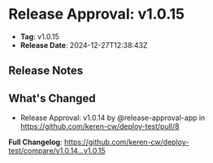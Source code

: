 # Release Approval: v1.0.15

- **Tag**: v1.0.15
- **Release Date**: 2024-12-27T12:38:43Z

## Release Notes
## What's Changed
* Release Approval: v1.0.14 by @release-approval-app in https://github.com/keren-cw/deploy-test/pull/8


**Full Changelog**: https://github.com/keren-cw/deploy-test/compare/v1.0.14...v1.0.15
